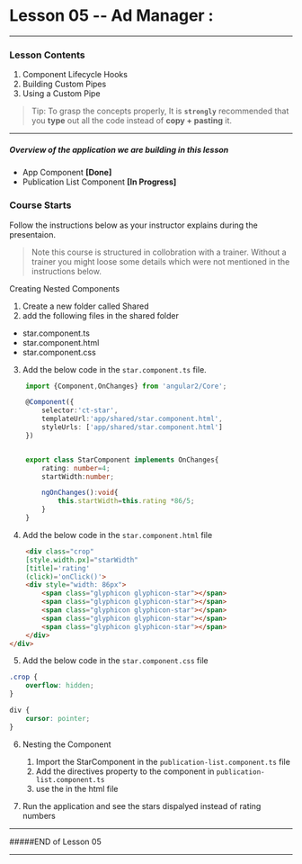 # Lesson 05 -- Ad Manager : 
----------
### Lesson Contents
1.  Component Lifecycle Hooks
2.  Building Custom Pipes
3.  Using a Custom Pipe

> Tip: To grasp the concepts properly, It is  **`strongly`**  recommended that you **type** out all the code instead of **copy + pasting** it. 

-------------------------------

##### Overview of the application we are building in this lesson
- App Component  **[Done]**
- Publication List Component **[In Progress]**


### Course Starts 
Follow the instructions below as your instructor explains during the presentaion. 

> Note this course is structured in collobration with a trainer. Without a trainer you might loose some details which were not mentioned in the instructions below. 


Creating Nested Components
1. Create a new folder called Shared
2. add the following files in the shared folder 
- star.component.ts
- star.component.html
- star.component.css
3. Add the below code in the `star.component.ts` file. 
``` typeScript
    import {Component,OnChanges} from 'angular2/Core';

    @Component({
        selector:'ct-star',
        templateUrl:'app/shared/star.component.html',
        styleUrls: ['app/shared/star.component.html']
    })


    export class StarComponent implements OnChanges{
        rating: number=4;
        startWidth:number;

        ngOnChanges():void{
            this.startWidth=this.rating *86/5;
        }
    }
```
4. Add the below code in the `star.component.html` file

``` html
    <div class="crop" 
    [style.width.px]="starWidth" 
    [title]='rating'
    (click)='onClick()'>
    <div style="width: 86px">
        <span class="glyphicon glyphicon-star"></span>
        <span class="glyphicon glyphicon-star"></span>
        <span class="glyphicon glyphicon-star"></span>
        <span class="glyphicon glyphicon-star"></span>
        <span class="glyphicon glyphicon-star"></span>
    </div>
</div>
```
5. Add the below code in the `star.component.css` file
``` css
.crop {
    overflow: hidden;
}

div {
    cursor: pointer;
}
``` 

6. Nesting the Component
    1. Import the StarComponent in the `publication-list.component.ts` file
    2. Add the directives property to the component in `publication-list.component.ts`
    3. use the <ct-star> in the html file

7. Run the application and see the stars dispalyed instead of rating numbers

-------------------------------
#####END of Lesson 05

-------------------------------
